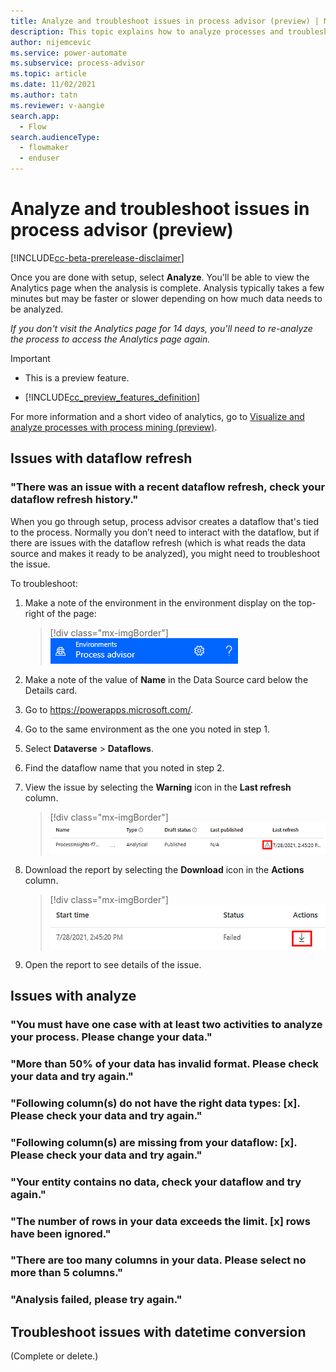 ```yaml
---
title: Analyze and troubleshoot issues in process advisor (preview) | Microsoft Docs
description: This topic explains how to analyze processes and troubleshoot issues with process mining in the process advisor feature in Power Automate.
author: nijemcevic 
ms.service: power-automate
ms.subservice: process-advisor
ms.topic: article
ms.date: 11/02/2021
ms.author: tatn
ms.reviewer: v-aangie
search.app: 
  - Flow
search.audienceType: 
  - flowmaker
  - enduser
---
```


# Analyze and troubleshoot issues in process advisor (preview)

[!INCLUDE[cc-beta-prerelease-disclaimer](./includes/cc-beta-prerelease-disclaimer.md)]

Once you are done with setup, select **Analyze**. You'll be able to view the Analytics page when the analysis is complete. Analysis typically takes a few minutes but may be faster or slower depending on how much data needs to be analyzed.

*If you don't visit the Analytics page for 14 days, you'll need to re-analyze the process to access the Analytics page again.*

> [!IMPORTANT]
> - This is a preview feature.
>
> - [!INCLUDE[cc_preview_features_definition](includes/cc-preview-features-definition.md)]

For more information and a short video of analytics, go to [Visualize and analyze processes with process mining (preview)](process-mining-visualize.md#use-kpis-and-visualizations-for-analytics).

## Issues with dataflow refresh

### "There was an issue with a recent dataflow refresh, check your dataflow refresh history."

When you go through setup, process advisor creates a dataflow that's tied to the process. Normally you don’t need to interact with the dataflow, but if there are issues with the dataflow refresh (which is what reads the data source and makes it ready to be analyzed), you might need to troubleshoot the issue.

To troubleshoot:

1.	Make a note of the environment in the environment display on the top-right of the page:

    > [!div class="mx-imgBorder"]
    > ![Screenshot of the environment name.](media/process-mining-analyze/environment.png "Environment name")

1. Make a note of the value of **Name** in the Data Source card below the Details card. <!--What screen are you on? -->

1. Go to https://powerapps.microsoft.com/. <!-- Do you select Start free here? -->

1. Go to the same environment as the one you noted in step 1.

1. Select **Dataverse** > **Dataflows**.

1. Find the dataflow name that you noted in step 2.

1. View the issue by selecting the **Warning** icon in the **Last refresh** column.

    > [!div class="mx-imgBorder"]
    > ![Screenshot of the Warning icon.](media/process-mining-analyze/warning.png "Warning icon")
 
1. Download the report by selecting the **Download** icon in the **Actions** column.

    > [!div class="mx-imgBorder"]
    > ![Screenshot of the Download icon.](media/process-mining-analyze/download.png "Download icon")

9.	Open the report to see details of the issue.

## Issues with analyze

### "You must have one case with at least two activities to analyze your process. Please change your data."

### "More than 50% of your data has invalid format. Please check your data and try again."


### "Following column(s) do not have the right data types: [x]. Please check your data and try again."


### "Following column(s) are missing from your dataflow: [x]. Please check your data and try again."


### "Your entity contains no data, check your dataflow and try again."


### "The number of rows in your data exceeds the limit. \[x] rows have been ignored."


### "There are too many columns in your data. Please select no more than 5 columns."


### "Analysis failed, please try again."

## Troubleshoot issues with datetime conversion

(Complete or delete.)